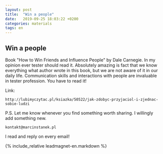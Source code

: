 ```yaml
---
layout: post
title:  "Win a people"
date:   2019-09-25 18:03:22 +0200
categories: materials
tags: en
---
```


## Win a people

Book "How to Win Friends and Influence People" by Dale Carnegie. In my opinion
ever tester should read it. Absolutely amazing is fact that we know everything
what author wrote in this book, but we are not aware of it in our daily life.
Communication skills and interactions with people are invaluable in tester
profession.  You have to read it!

Link:

    http://lubimyczytac.pl/ksiazka/50522/jak-zdobyc-przyjaciol-i-zjednac-sobie-ludzi

P.S. Let me know whenever you find something worth sharing. I willingly add something new.

    kontakt@marcinstanek.pl

I read and reply on every email!

{% include_relative leadmagnet-en.markdown %}

